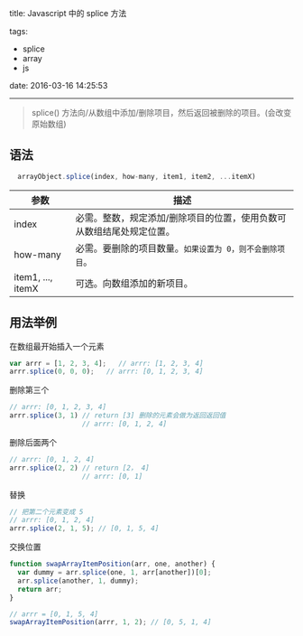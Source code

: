 title: Javascript 中的 splice 方法

tags:
  - splice
  - array
  - js

date: 2016-03-16 14:25:53

--------------------------------------------------------------------------------

> splice() 方法向/从数组中添加/删除项目，然后返回被删除的项目。(会改变原始数组)

## 语法

```js
  arrayObject.splice(index, how-many, item1, item2, ...itemX)
```

参数               | 描述
----------------- | -----------------------------------
index             | 必需。整数，规定添加/删除项目的位置，使用负数可从数组结尾处规定位置。
how-many          | 必需。要删除的项目数量。``如果设置为 0，则不会删除项目``。
item1, ..., itemX | 可选。向数组添加的新项目。

## 用法举例

在数组最开始插入一个元素

```js
var arrr = [1, 2, 3, 4];   // arrr: [1, 2, 3, 4]
arrr.splice(0, 0, 0);   // arrr: [0, 1, 2, 3, 4]
```

删除第三个

```js
// arrr: [0, 1, 2, 3, 4]
arrr.splice(3, 1) // return [3] 删除的元素会做为返回返回值
                  // arrr: [0, 1, 2, 4]
```

删除后面两个

```js
// arrr: [0, 1, 2, 4]
arrr.splice(2, 2) // return [2， 4]
                  // arrr: [0, 1]
```

替换

```js
// 把第二个元素变成 5
// arrr: [0, 1, 2, 4]
arrr.splice(2, 1, 5); // [0, 1, 5, 4]
```

交换位置

```js
function swapArrayItemPosition(arr, one, another) {
  var dummy = arr.splice(one, 1, arr[another])[0];
  arr.splice(another, 1, dummy);
  return arr;
}

// arrr = [0, 1, 5, 4]
swapArrayItemPosition(arrr, 1, 2); // [0, 5, 1, 4]
```
